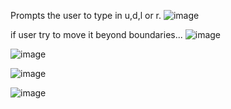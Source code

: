 Prompts the user to type in u,d,l or r.
![image](https://github.com/rolf778-learn/Find-the-Hat/assets/161300283/53a7065b-5816-4f1b-ac29-da5ebe99b409)

if user try to move it beyond boundaries...
![image](https://github.com/rolf778-learn/Find-the-Hat/assets/161300283/7d0fc2fd-5b62-423b-8d31-9d9c6645981a)

![image](https://github.com/rolf778-learn/Find-the-Hat/assets/161300283/8382073e-a1dd-4b11-a660-11a6b2dea6b1)
 
![image](https://github.com/rolf778-learn/Find-the-Hat/assets/161300283/7844592e-ffa6-49a5-b44b-899b42bf75c7)

![image](https://github.com/rolf778-learn/Find-the-Hat/assets/161300283/9834ca41-4429-44f9-aeee-3fbb9a6bf884)
